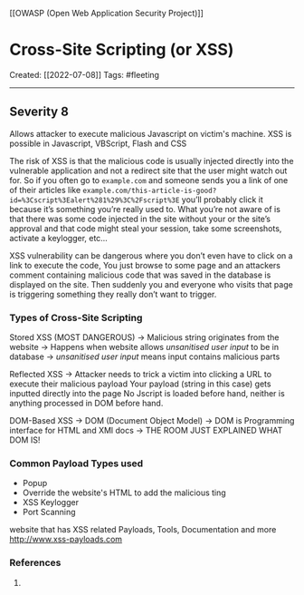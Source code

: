 [[OWASP (Open Web Application Security Project)]]

# Cross-Site Scripting (or XSS)
Created:  [[2022-07-08]]
Tags: #fleeting 

---
## Severity 8

Allows attacker to execute malicious Javascript on victim's machine.
XSS is possible in Javascript, VBScript, Flash and CSS

The risk of XSS is that the malicious code is usually injected directly into the vulnerable application and not a redirect site that the user might watch out for. 
So if you often go to `example.com` and someone sends you a link of one of their articles like
`example.com/this-article-is-good?id=%3Cscript%3Ealert%281%29%3C%2Fscript%3E` 
you’ll probably click it because it’s something you’re really used to. 
What you’re not aware of is that there was some code injected in the site without your or the site’s approval and that code might steal your session, take some screenshots, activate a keylogger, etc…

XSS vulnerability can be dangerous where you don’t even have to click on a link to execute the code, You just browse to some page and an attackers comment containing malicious code that was saved in the database is displayed on the site. 
Then suddenly you and everyone who visits that page is triggering something they really don’t want to trigger.


### Types of Cross-Site Scripting
Stored XSS (MOST DANGEROUS)
-> Malicious string originates from the website
-> Happens when website allows _unsanitised user input_ to be in database
    -> _unsanitised user input_ means input contains malicious parts


Reflected XSS
-> Attacker needs to trick a victim into clicking a URL to execute their malicious payload
Your payload (string in this case) gets inputted directly into the page
No Jscript is loaded before hand, neither is anything processed in DOM before hand.


DOM-Based XSS
-> DOM (Document Object Model)
-> DOM is Programming interface for HTML and XMl docs
-> THE ROOM JUST EXPLAINED WHAT DOM IS!


### Common Payload Types used
- Popup
- Override the website's HTML to add the malicious ting
- XSS Keylogger
- Port Scanning


website that has XSS related Payloads, Tools, Documentation and more
http://www.xss-payloads.com








### References
1. 